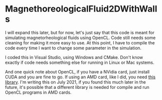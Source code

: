 # MagnethoreologicalFluid2DWithWalls

I will expand this later, but for now, let's just say that this code is meant for simulating magnetorheological fluids using OpenCL. Code still needs some cleaning for making it more easy to use. At this point, I have to compile the code every time I want to change some parameter in the simulation.

I coded this in Visual Studio, using Windows and CMake. Don't know exactly if code needs something else for running in Linux or Mac systems.

And one quick note about OpenCL, if you have a NVidia card, just install CUDA and you are fine to go. If using an AMD card, like I did, you need [this library](https://github.com/GPUOpen-LibrariesAndSDKs/OCL-SDK/releases). I'm writing this on July 2021, if you found this much later in the future, it's possible that a different library is needed for compile and run OpenCL programs in AMD cards.